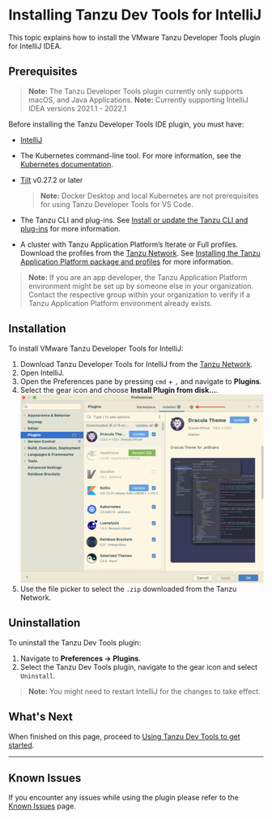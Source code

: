 # Installing Tanzu Dev Tools for IntelliJ

This topic explains how to install the VMware Tanzu Developer Tools plugin for IntelliJ IDEA.

## <a id="prerequisites"></a> Prerequisites

> **Note:** The Tanzu Developer Tools plugin currently only supports macOS, and Java Applications.
> **Note:** Currently supporting IntelliJ IDEA versions 2021.1 - 2022.1

Before installing the Tanzu Developer Tools IDE plugin, you must have:

- [IntelliJ](https://www.jetbrains.com/idea/download/#section=mac)
- The Kubernetes command-line tool. For more information, see the [Kubernetes documentation](https://kubernetes.io/docs/tasks/tools/#kubectl).
- [Tilt](https://docs.tilt.dev/install.html) v0.27.2 or later

    >**Note:** Docker Desktop and local Kubernetes are not prerequisites for using Tanzu Developer Tools for VS Code.

- The Tanzu CLI and plug-ins. See [Install or update the Tanzu CLI and plug-ins](../install-tanzu-cli.html#-install-or-update-the-tanzu-cli-and-plug-ins) for more information.
- A cluster with Tanzu Application Platform’s Iterate or Full profiles. Download the profiles from the [Tanzu Network](https://network.tanzu.vmware.com/products/tanzu-application-platform/). See [Installing the Tanzu Application Platform package and profiles](install.html) for more information.

> **Note:** If you are an app developer, the Tanzu Application Platform environment might be set up by someone else in your organization. Contact the respective group within your organization to verify if a Tanzu Application Platform environment already exists.

## <a id="installation"></a> Installation

To install VMware Tanzu Developer Tools for IntelliJ:

1. Download Tanzu Developer Tools for IntelliJ from the [Tanzu Network](https://network.tanzu.vmware.com/products/tanzu-application-platform/).
1. Open IntelliJ.
  1. Open the Preferences pane by pressing `cmd` + `,` and navigate to **Plugins**.
  2. Select the gear icon and choose **Install Plugin from disk...**.
  ![Gear icon inside the Plugins Preferences pane.](../images/intellij-gearIconPrefs.png)
  3. Use the file picker to select the `.zip` downloaded from the Tanzu Network.

## <a id="uninstallation"></a> Uninstallation

To uninstall the Tanzu Dev Tools plugin:

1. Navigate to **Preferences -> Plugins**.
2. Select the Tanzu Dev Tools plugin, navigate to the gear icon and select `Uninstall`.

>**Note:** You might need to restart IntelliJ for the changes to take effect.

## <a id="whats-next"></a> What's Next

When finished on this page, proceed to [Using Tanzu Dev Tools to get started](getting-started.md).

---
## <a id="known-issues"></a> Known Issues

If you encounter any issues while using the plugin please refer to the [Known Issues](known-issues.md) page.
